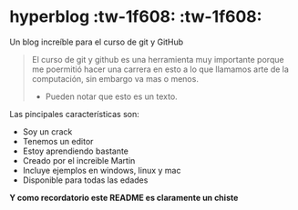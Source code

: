 # hyperblog :tw-1f608: :tw-1f608:
Un blog increíble para el curso de git y GitHub
>El curso de git y github es una herramienta muy importante porque me poermitió hacer una carrera en esto a lo que llamamos arte de la computación, sin embargo va mas o menos.
> - Pueden notar que esto es un texto.

Las pincipales características son:
* Soy un crack
* Tenemos un editor
* Estoy aprendiendo bastante
* Creado por el increible Martin
* Incluye ejemplos en windows, linux y mac
* Disponible para todas las edades

**Y como recordatorio este README es claramente un chiste**
